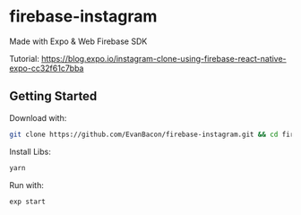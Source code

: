 # firebase-instagram

Made with Expo & Web Firebase SDK

Tutorial: https://blog.expo.io/instagram-clone-using-firebase-react-native-expo-cc32f61c7bba

## Getting Started

Download with: 

```sh 
git clone https://github.com/EvanBacon/firebase-instagram.git && cd firebase-instagram
```

Install Libs:

```sh 
yarn
```

Run with:

```sh 
exp start
```
